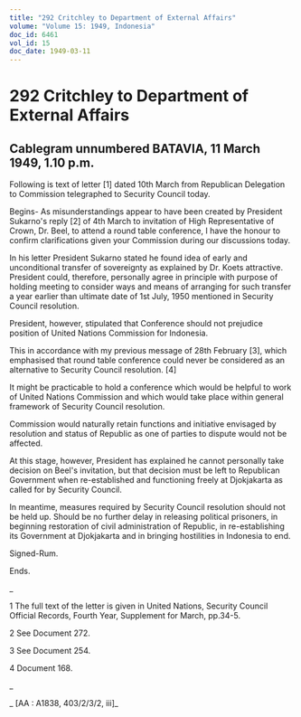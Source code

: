 ```yaml
---
title: "292 Critchley to Department of External Affairs"
volume: "Volume 15: 1949, Indonesia"
doc_id: 6461
vol_id: 15
doc_date: 1949-03-11
---
```


# 292 Critchley to Department of External Affairs

## Cablegram unnumbered BATAVIA, 11 March 1949, 1.10 p.m.

Following is text of letter [1] dated 10th March from Republican Delegation to Commission telegraphed to Security Council today.

Begins- As misunderstandings appear to have been created by President Sukarno's reply [2] of 4th March to invitation of High Representative of Crown, Dr. Beel, to attend a round table conference, I have the honour to confirm clarifications given your Commission during our discussions today.

In his letter President Sukarno stated he found idea of early and unconditional transfer of sovereignty as explained by Dr. Koets attractive. President could, therefore, personally agree in principle with purpose of holding meeting to consider ways and means of arranging for such transfer a year earlier than ultimate date of 1st July, 1950 mentioned in Security Council resolution.

President, however, stipulated that Conference should not prejudice position of United Nations Commission for Indonesia.

This in accordance with my previous message of 28th February [3], which emphasised that round table conference could never be considered as an alternative to Security Council resolution. [4]

It might be practicable to hold a conference which would be helpful to work of United Nations Commission and which would take place within general framework of Security Council resolution.

Commission would naturally retain functions and initiative envisaged by resolution and status of Republic as one of parties to dispute would not be affected.

At this stage, however, President has explained he cannot personally take decision on Beel's invitation, but that decision must be left to Republican Government when re-established and functioning freely at Djokjakarta as called for by Security Council.

In meantime, measures required by Security Council resolution should not be held up. Should be no further delay in releasing political prisoners, in beginning restoration of civil administration of Republic, in re-establishing its Government at Djokjakarta and in bringing hostilities in Indonesia to end.

Signed-Rum.

Ends.

_

1 The full text of the letter is given in United Nations, Security Council Official Records, Fourth Year, Supplement for March, pp.34-5.

2 See Document 272.

3 See Document 254.

4 Document 168.

_

_ [AA : A1838, 403/2/3/2, iii]_
